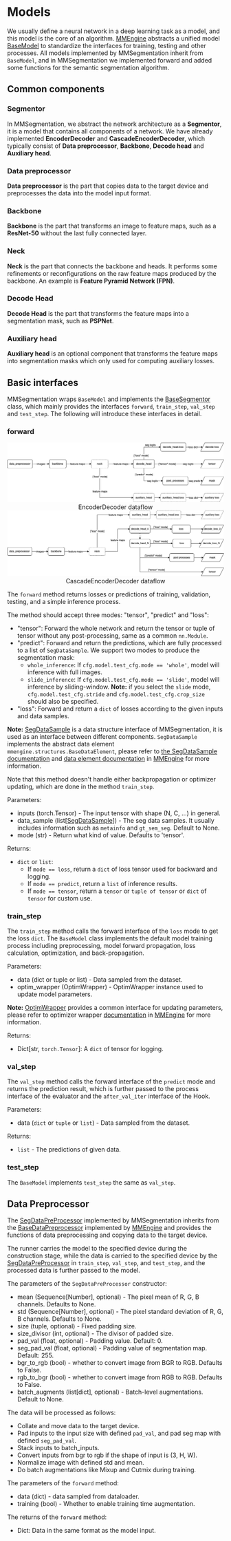 # Models

We usually define a neural network in a deep learning task as a model, and this model is the core of an algorithm. [MMEngine](https://github.com/open-mmlab/mmengine) abstracts a unified model [BaseModel](https://github.com/open-mmlab/mmengine/blob/main/mmengine/model/base_model/base_model.py#L16) to standardize the interfaces for training, testing and other processes. All models implemented by MMSegmentation inherit from `BaseModel`, and in MMSegmentation we implemented forward and added some functions for the semantic segmentation algorithm.

## Common components

### Segmentor

In MMSegmentation, we abstract the network architecture as a **Segmentor**, it is a model that contains all components of a network. We have already implemented **EncoderDecoder** and **CascadeEncoderDecoder**, which typically consist of **Data preprocessor**, **Backbone**, **Decode head** and **Auxiliary head**.

### Data preprocessor

**Data preprocessor** is the part that copies data to the target device and preprocesses the data into the model input format.

### Backbone

**Backbone** is the part that transforms an image to feature maps, such as a **ResNet-50** without the last fully connected layer.

### Neck

**Neck** is the part that connects the backbone and heads. It performs some refinements or reconfigurations on the raw feature maps produced by the backbone. An example is **Feature Pyramid Network (FPN)**.

### Decode Head

**Decode Head** is the part that transforms the feature maps into a segmentation mask, such as **PSPNet**.

### Auxiliary head

**Auxiliary head** is an optional component that transforms the feature maps into segmentation masks which only used for computing auxiliary losses.

## Basic interfaces

MMSegmentation wraps `BaseModel` and implements the [BaseSegmentor](https://github.com/open-mmlab/mmsegmentation/blob/1.x/mmseg/models/segmentors/base.py#L15) class, which mainly provides the interfaces `forward`, `train_step`, `val_step` and `test_step`. The following will introduce these interfaces in detail.

### forward

<center>
  <img src='../../../resources/encoder_decoder_dataflow.png' />
  <center>EncoderDecoder dataflow</center>
</center>

<center>
  <center><img src='../../../resources/cascade_encoder_decoder_dataflow.png' /></center>
  <center>CascadeEncoderDecoder dataflow</center>
</center>

The `forward` method returns losses or predictions of training, validation, testing, and a simple inference process.

The method should accept three modes: "tensor", "predict" and "loss":

- "tensor": Forward the whole network and return the tensor or tuple of tensor without any post-processing, same as a common `nn.Module`.
- "predict": Forward and return the predictions, which are fully processed to a list of `SegDataSample`. We support two modes to produce the segmentation mask:
  - `whole_inference`: If `cfg.model.test_cfg.mode == 'whole'`, model will inference with full images.
  - `slide_inference`: If `cfg.model.test_cfg.mode == 'slide'`, model will inference by sliding-window. **Note:** if you select the `slide` mode, `cfg.model.test_cfg.stride` and `cfg.model.test_cfg.crop_size` should also be specified.
- "loss": Forward and return a `dict` of losses according to the given inputs and data samples.

**Note:** [SegDataSample](https://github.com/open-mmlab/mmsegmentation/blob/1.x/mmseg/structures/seg_data_sample.py) is a data structure interface of MMSegmentation, it is used as an interface between different components. `SegDataSample` implements the abstract data element `mmengine.structures.BaseDataElement`, please refer to [the SegDataSample documentation](https://mmsegmentation.readthedocs.io/en/1.x/advanced_guides/structures.html) and [data element documentation](https://mmengine.readthedocs.io/en/latest/advanced_tutorials/data_element.html) in [MMEngine](https://github.com/open-mmlab/mmengine) for more information.

Note that this method doesn't handle either backpropagation or optimizer updating, which are done in the method `train_step`.

Parameters:

- inputs (torch.Tensor) - The input tensor with shape (N, C, ...) in general.
- data_sample (list\[[SegDataSample](https://github.com/open-mmlab/mmsegmentation/blob/1.x/mmseg/structures/seg_data_sample.py)\]) - The seg data samples. It usually includes information such as `metainfo` and `gt_sem_seg`. Default to None.
- mode (str) - Return what kind of value. Defaults to 'tensor'.

Returns:

- `dict` or `list`:
  - If `mode == loss`, return a `dict` of loss tensor used for backward and logging.
  - If `mode == predict`, return a `list` of inference results.
  - If `mode == tensor`, return a `tensor` or `tuple of tensor` or `dict` of `tensor` for custom use.

### train_step

The `train_step` method calls the forward interface of the `loss` mode to get the loss `dict`. The `BaseModel` class implements the default model training process including preprocessing, model forward propagation, loss calculation, optimization, and back-propagation.

Parameters:

- data (dict or tuple or list) - Data sampled from the dataset.
- optim_wrapper (OptimWrapper) - OptimWrapper instance used to update model parameters.

**Note:** [OptimWrapper](https://github.com/open-mmlab/mmengine/blob/main/mmengine/optim/optimizer/optimizer_wrapper.py#L17) provides a common interface for updating parameters, please refer to optimizer wrapper [documentation](https://mmengine.readthedocs.io/zh_CN/latest/tutorials/optim_wrapper.html) in [MMEngine](https://github.com/open-mmlab/mmengine) for more information.

Returns:

- Dict\[str, `torch.Tensor`\]: A `dict` of tensor for logging.

### val_step

The `val_step` method calls the forward interface of the `predict` mode and returns the prediction result, which is further passed to the process interface of the evaluator and the `after_val_iter` interface of the Hook.

Parameters:

- data (`dict` or `tuple` or `list`) - Data sampled from the dataset.

Returns:

- `list` - The predictions of given data.

### test_step

The `BaseModel` implements `test_step` the same as `val_step`.

## Data Preprocessor

The [SegDataPreProcessor](https://github.com/open-mmlab/mmsegmentation/blob/1.x/mmseg/models/data_preprocessor.py#L13) implemented by MMSegmentation inherits from the [BaseDataPreprocessor](https://github.com/open-mmlab/mmengine/blob/main/mmengine/model/base_model/data_preprocessor.py#L18) implemented by [MMEngine](https://github.com/open-mmlab/mmengine) and provides the functions of data preprocessing and copying data to the target device.

The runner carries the model to the specified device during the construction stage, while the data is carried to the specified device by the [SegDataPreProcessor](https://github.com/open-mmlab/mmsegmentation/blob/1.x/mmseg/models/data_preprocessor.py#L13) in `train_step`, `val_step`, and `test_step`, and the processed data is further passed to the model.

The parameters of the `SegDataPreProcessor` constructor:

- mean (Sequence\[Number\], optional) - The pixel mean of R, G, B channels. Defaults to None.
- std (Sequence\[Number\], optional) - The pixel standard deviation of R, G, B channels. Defaults to None.
- size (tuple, optional) - Fixed padding size.
- size_divisor (int, optional) - The divisor of padded size.
- pad_val (float, optional) - Padding value. Default: 0.
- seg_pad_val (float, optional) - Padding value of segmentation map. Default: 255.
- bgr_to_rgb (bool) - whether to convert image from BGR to RGB. Defaults to False.
- rgb_to_bgr (bool) - whether to convert image from RGB to RGB. Defaults to False.
- batch_augments (list\[dict\], optional) - Batch-level augmentations. Default to None.

The data will be processed as follows:

- Collate and move data to the target device.
- Pad inputs to the input size with defined `pad_val`, and pad seg map with defined `seg_pad_val`.
- Stack inputs to batch_inputs.
- Convert inputs from bgr to rgb if the shape of input is (3, H, W).
- Normalize image with defined std and mean.
- Do batch augmentations like Mixup and Cutmix during training.

The parameters of the `forward` method:

- data (dict) - data sampled from dataloader.
- training (bool) - Whether to enable training time augmentation.

The returns of the `forward` method:

- Dict: Data in the same format as the model input.
